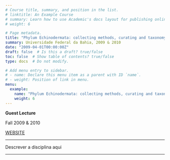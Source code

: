```yaml
---
# Course title, summary, and position in the list.
# linktitle: An Example Course
# summary: Learn how to use Academic's docs layout for publishing online courses, software documentation, and tutorials.
# weight: 6

# Page metadata.
title: "Phylum Echinodermata: collecting methods, curating and taxonomy"
summary: Universidade Federal da Bahia, 2009 & 2010
date: "2009-04-01T00:00:00Z"
draft: false  # Is this a draft? true/false
toc: false  # Show table of contents? true/false
type: docs  # Do not modify.

# Add menu entry to sidebar.
# - name: Declare this menu item as a parent with ID `name`.
# - weight: Position of link in menu.
menu:
  example:
    name: "Phylum Echinodermata: collecting methods, curating and taxonomy"
    weight: 6
---
```


**Guest Lecture**

Fall 2009 & 2010

[WEBSITE](https://biologia.ufba.br)

---

Descrever a disciplina aqui

---
